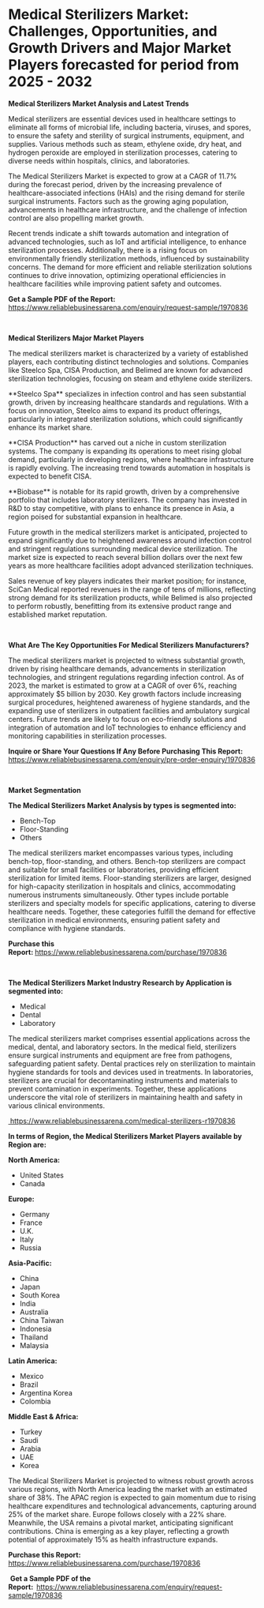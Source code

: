 <p><h1>Medical Sterilizers Market: Challenges, Opportunities, and Growth Drivers and Major Market Players forecasted for period from 2025 - 2032</h1></p><p><strong>Medical Sterilizers Market Analysis and Latest Trends</strong></p>
<p><p>Medical sterilizers are essential devices used in healthcare settings to eliminate all forms of microbial life, including bacteria, viruses, and spores, to ensure the safety and sterility of surgical instruments, equipment, and supplies. Various methods such as steam, ethylene oxide, dry heat, and hydrogen peroxide are employed in sterilization processes, catering to diverse needs within hospitals, clinics, and laboratories.</p><p>The Medical Sterilizers Market is expected to grow at a CAGR of 11.7% during the forecast period, driven by the increasing prevalence of healthcare-associated infections (HAIs) and the rising demand for sterile surgical instruments. Factors such as the growing aging population, advancements in healthcare infrastructure, and the challenge of infection control are also propelling market growth. </p><p>Recent trends indicate a shift towards automation and integration of advanced technologies, such as IoT and artificial intelligence, to enhance sterilization processes. Additionally, there is a rising focus on environmentally friendly sterilization methods, influenced by sustainability concerns. The demand for more efficient and reliable sterilization solutions continues to drive innovation, optimizing operational efficiencies in healthcare facilities while improving patient safety and outcomes.</p></p>
<p><strong>Get a Sample PDF of the Report:&nbsp;</strong> <a href="https://www.reliablebusinessarena.com/enquiry/request-sample/1970836?utm_campaign=3021&utm_medium=2&utm_source=Github&utm_content=ia&utm_term=13042025&utm_id=medical-sterilizers">https://www.reliablebusinessarena.com/enquiry/request-sample/1970836</a></p>
<p>&nbsp;</p>
<p><strong>Medical Sterilizers Major Market Players</strong></p>
<p><p>The medical sterilizers market is characterized by a variety of established players, each contributing distinct technologies and solutions. Companies like Steelco Spa, CISA Production, and Belimed are known for advanced sterilization technologies, focusing on steam and ethylene oxide sterilizers.</p><p>**Steelco Spa** specializes in infection control and has seen substantial growth, driven by increasing healthcare standards and regulations. With a focus on innovation, Steelco aims to expand its product offerings, particularly in integrated sterilization solutions, which could significantly enhance its market share.</p><p>**CISA Production** has carved out a niche in custom sterilization systems. The company is expanding its operations to meet rising global demand, particularly in developing regions, where healthcare infrastructure is rapidly evolving. The increasing trend towards automation in hospitals is expected to benefit CISA.</p><p>**Biobase** is notable for its rapid growth, driven by a comprehensive portfolio that includes laboratory sterilizers. The company has invested in R&D to stay competitive, with plans to enhance its presence in Asia, a region poised for substantial expansion in healthcare.</p><p>Future growth in the medical sterilizers market is anticipated, projected to expand significantly due to heightened awareness around infection control and stringent regulations surrounding medical device sterilization. The market size is expected to reach several billion dollars over the next few years as more healthcare facilities adopt advanced sterilization techniques.</p><p>Sales revenue of key players indicates their market position; for instance, SciCan Medical reported revenues in the range of tens of millions, reflecting strong demand for its sterilization products, while Belimed is also projected to perform robustly, benefitting from its extensive product range and established market reputation.</p></p>
<p>&nbsp;</p>
<p><strong>What Are The Key Opportunities For Medical Sterilizers Manufacturers?</strong></p>
<p><p>The medical sterilizers market is projected to witness substantial growth, driven by rising healthcare demands, advancements in sterilization technologies, and stringent regulations regarding infection control. As of 2023, the market is estimated to grow at a CAGR of over 6%, reaching approximately $5 billion by 2030. Key growth factors include increasing surgical procedures, heightened awareness of hygiene standards, and the expanding use of sterilizers in outpatient facilities and ambulatory surgical centers. Future trends are likely to focus on eco-friendly solutions and integration of automation and IoT technologies to enhance efficiency and monitoring capabilities in sterilization processes.</p></p>
<p><strong>Inquire or Share Your Questions If Any Before Purchasing This Report:</strong> <a href="https://www.reliablebusinessarena.com/enquiry/pre-order-enquiry/1970836?utm_campaign=3021&utm_medium=2&utm_source=Github&utm_content=ia&utm_term=13042025&utm_id=medical-sterilizers">https://www.reliablebusinessarena.com/enquiry/pre-order-enquiry/1970836</a></p>
<p>&nbsp;</p>
<p><strong>Market Segmentation</strong></p>
<p><strong>The Medical Sterilizers Market Analysis by types is segmented into:</strong></p>
<p><ul><li>Bench-Top</li><li>Floor-Standing</li><li>Others</li></ul></p>
<p><p>The medical sterilizers market encompasses various types, including bench-top, floor-standing, and others. Bench-top sterilizers are compact and suitable for small facilities or laboratories, providing efficient sterilization for limited items. Floor-standing sterilizers are larger, designed for high-capacity sterilization in hospitals and clinics, accommodating numerous instruments simultaneously. Other types include portable sterilizers and specialty models for specific applications, catering to diverse healthcare needs. Together, these categories fulfill the demand for effective sterilization in medical environments, ensuring patient safety and compliance with hygiene standards.</p></p>
<p><strong>Purchase this Report:&nbsp;</strong><a href="https://www.reliablebusinessarena.com/purchase/1970836?utm_campaign=3021&utm_medium=2&utm_source=Github&utm_content=ia&utm_term=13042025&utm_id=medical-sterilizers">https://www.reliablebusinessarena.com/purchase/1970836</a></p>
<p>&nbsp;</p>
<p><strong>The Medical Sterilizers Market Industry Research by Application is segmented into:</strong></p>
<p><ul><li>Medical</li><li>Dental</li><li>Laboratory</li></ul></p>
<p><p>The medical sterilizers market comprises essential applications across the medical, dental, and laboratory sectors. In the medical field, sterilizers ensure surgical instruments and equipment are free from pathogens, safeguarding patient safety. Dental practices rely on sterilization to maintain hygiene standards for tools and devices used in treatments. In laboratories, sterilizers are crucial for decontaminating instruments and materials to prevent contamination in experiments. Together, these applications underscore the vital role of sterilizers in maintaining health and safety in various clinical environments.</p></p>
<p><a href="https://www.reliablebusinessarena.com/medical-sterilizers-r1970836?utm_campaign=3021&utm_medium=2&utm_source=Github&utm_content=ia&utm_term=13042025&utm_id=medical-sterilizers">&nbsp;https://www.reliablebusinessarena.com/medical-sterilizers-r1970836</a></p>
<p><strong>In terms of Region, the Medical Sterilizers Market Players available by Region are:</strong></p>
<p>
    <p> <strong> North America: </strong>
        <ul>
            <li>United States</li>
            <li>Canada</li>
        </ul>
        </p> 
    <p> <strong> Europe: </strong>
        <ul>
            <li>Germany</li>
            <li>France</li>
            <li>U.K.</li>
            <li>Italy</li>
            <li>Russia</li>
        </ul>
        </p> 
    <p> <strong> Asia-Pacific: </strong>
        <ul>
            <li>China</li>
            <li>Japan</li>
            <li>South Korea</li>
            <li>India</li>
            <li>Australia</li>
            <li>China Taiwan</li>
            <li>Indonesia</li>
            <li>Thailand</li>
            <li>Malaysia</li>
        </ul>
        </p> 
    <p> <strong> Latin America: </strong>
        <ul>
            <li>Mexico</li>
            <li>Brazil</li>
            <li>Argentina Korea</li>
            <li>Colombia</li>
        </ul>
        </p> 
    <p> <strong> Middle East & Africa: </strong>
        <ul>
            <li>Turkey</li>
            <li>Saudi</li>
            <li>Arabia</li>
            <li>UAE</li>
            <li>Korea</li>
        </ul>
    </p>
    </p>
<p><p>The Medical Sterilizers Market is projected to witness robust growth across various regions, with North America leading the market with an estimated share of 38%. The APAC region is expected to gain momentum due to rising healthcare expenditures and technological advancements, capturing around 25% of the market share. Europe follows closely with a 22% share. Meanwhile, the USA remains a pivotal market, anticipating significant contributions. China is emerging as a key player, reflecting a growth potential of approximately 15% as health infrastructure expands.</p></p>
<p><strong>Purchase this Report: </strong><a href="https://www.reliablebusinessarena.com/purchase/1970836?utm_campaign=3021&utm_medium=2&utm_source=Github&utm_content=ia&utm_term=13042025&utm_id=medical-sterilizers">https://www.reliablebusinessarena.com/purchase/1970836</a></p>
<p>&nbsp;<strong>Get a Sample PDF of the Report:&nbsp;&nbsp;</strong><a href="https://www.reliablebusinessarena.com/enquiry/request-sample/1970836?utm_campaign=3021&utm_medium=2&utm_source=Github&utm_content=ia&utm_term=13042025&utm_id=medical-sterilizers">https://www.reliablebusinessarena.com/enquiry/request-sample/1970836</a></p>
<p><strong></strong></p>
<p><p></p><p></p><p></p></p>